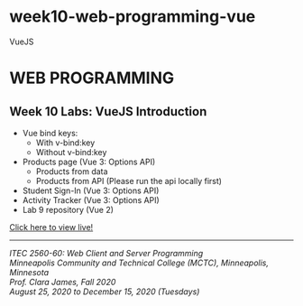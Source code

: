 # week10-web-programming-vue

VueJS

<h1>WEB PROGRAMMING</h1>

<h2>Week 10 Labs: VueJS Introduction</h2>

<ul>
  <li>Vue bind keys:
    <ul>
      <li>With v-bind:key</li>
      <li>Without v-bind:key</li>
    </ul>
  <li>Products page (Vue 3: Options API)
    <ul>
      <li>Products from data</li>
      <li>Products from API (Please run the api locally first)</li>
    </ul>
  </li>
  <li>Student Sign-In (Vue 3: Options API)</li>
  <li>Activity Tracker (Vue 3: Options API)</li>
  <li>Lab 9 repository (Vue 2)</li>
</ul>

<a href="https://myverdict.github.io/week10-web-programming-vue/index.html">
  Click here to view live!
</a>

<hr />

<p>
  <i>
    ITEC 2560-60: Web Client and Server Programming
    <br />
    Minneapolis Community and Technical College (MCTC), Minneapolis, Minnesota
    <br />
    Prof. Clara James, Fall 2020
    <br />
    August 25, 2020 to December 15, 2020 (Tuesdays)
  </i>
</p>

